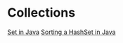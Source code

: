 # Collections

[Set in Java](https://www.javatpoint.com/set-in-java)
[Sorting a HashSet in Java](https://github.com/GogoFC/lexicon-exercises-collections/blob/f8fa4c9f9e3ce9335d87d74a9df7930db6f4fb7e/README.md)
